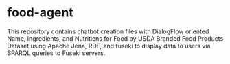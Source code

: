 # food-agent
 
This repository contains chatbot creation files with DialogFlow oriented Name, Ingredients, and Nutritiens for Food by USDA Branded Food Products Dataset using Apache Jena, RDF, and fuseki to display data to users via SPARQL queries to Fuseki servers.

